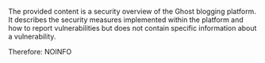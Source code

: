The provided content is a security overview of the Ghost blogging platform. It describes the security measures implemented within the platform and how to report vulnerabilities but does not contain specific information about a vulnerability.

Therefore:
NOINFO